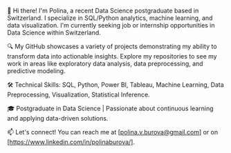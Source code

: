 👋 Hi there! I'm Polina, a recent Data Science postgraduate based in Switzerland. I specialize in SQL/Python analytics, machine learning, and data visualization. I'm currently seeking job or internship opportunities in Data Science within Switzerland.

🔍 My GitHub showcases a variety of projects demonstrating my ability to transform data into actionable insights. Explore my repositories to see my work in areas like exploratory data analysis, data preprocessing, and predictive modeling.

🛠️ Technical Skills: SQL, Python, Power BI, Tableau, Machine Learning, Data Preprocessing, Visualization, Statistical Inference.

🎓 Postgraduate in Data Science | Passionate about continuous learning and applying data-driven solutions.

📫 Let's connect! You can reach me at [polina.v.burova@gmail.com] or on [https://www.linkedin.com/in/polinaburova/].



<!---
PolinaBurova/PolinaBurova is a ✨ special ✨ repository because its `README.md` (this file) appears on your GitHub profile.
You can click the Preview link to take a look at your changes.
--->
